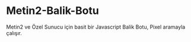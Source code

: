 # Metin2-Balik-Botu
Metin2 ve Özel Sunucu için basit bir Javascript Balik Botu, Pixel aramayla çalışır.
